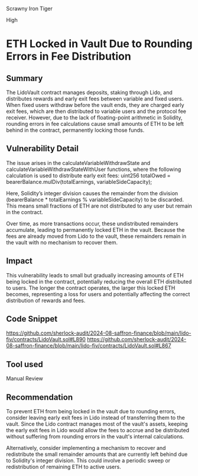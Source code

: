 Scrawny Iron Tiger

High

# ETH Locked in Vault Due to Rounding Errors in Fee Distribution

## Summary
The LidoVault contract manages deposits, staking through Lido, and distributes rewards and early exit fees between variable and fixed users. When fixed users withdraw before the vault ends, they are charged early exit fees, which are then distributed to variable users and the protocol fee receiver. However, due to the lack of floating-point arithmetic in Solidity, rounding errors in fee calculations cause small amounts of ETH to be left behind in the contract, permanently locking those funds.

## Vulnerability Detail
The issue arises in the calculateVariableWithdrawState and calculateVariableWithdrawStateWithUser functions, where the following calculation is used to distribute early exit fees:
uint256 totalOwed = bearerBalance.mulDiv(totalEarnings, variableSideCapacity);

Here, Solidity’s integer division causes the remainder from the division (bearerBalance * totalEarnings % variableSideCapacity) to be discarded. This means small fractions of ETH are not distributed to any user but remain in the contract.

Over time, as more transactions occur, these undistributed remainders accumulate, leading to permanently locked ETH in the vault. Because the fees are already moved from Lido to the vault, these remainders remain in the vault with no mechanism to recover them.

## Impact
This vulnerability leads to small but gradually increasing amounts of ETH being locked in the contract, potentially reducing the overall ETH distributed to users. The longer the contract operates, the larger this locked ETH becomes, representing a loss for users and potentially affecting the correct distribution of rewards and fees.

## Code Snippet
https://github.com/sherlock-audit/2024-08-saffron-finance/blob/main/lido-fiv/contracts/LidoVault.sol#L890
https://github.com/sherlock-audit/2024-08-saffron-finance/blob/main/lido-fiv/contracts/LidoVault.sol#L867

## Tool used

Manual Review

## Recommendation
To prevent ETH from being locked in the vault due to rounding errors, consider leaving early exit fees in Lido instead of transferring them to the vault. Since the Lido contract manages most of the vault's assets, keeping the early exit fees in Lido would allow the fees to accrue and be distributed without suffering from rounding errors in the vault's internal calculations.

Alternatively, consider implementing a mechanism to recover and redistribute the small remainder amounts that are currently left behind due to Solidity's integer division. This could involve a periodic sweep or redistribution of remaining ETH to active users.